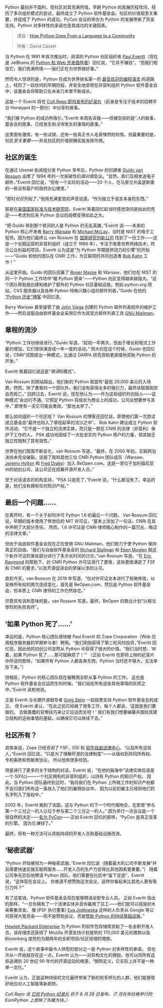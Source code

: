
<!--
title: Python：从语言到社区的成长之路
cover: https://cdn.thenewstack.io/media/2025/08/686c6b18-paul-everitt-big-smile-interviewed-by-david-cassel-on-zoom-for-the-new-stack-july-25-2025-1024x586-1.png
summary: Python 最初并不盈利，但社区对其充满热情。早期 Python 的发展历程坎坷，经历了多次组织模式的尝试，最终成立了 Python 软件基金会。社区的价值观至关重要，并促成了 Python 的成功。PyCon 会议的举办为 Python 的发展带来了资金支持。Python 对多样性的承诺也是其成功的关键因素。
-->

Python 最初并不盈利，但社区对其充满热情。早期 Python 的发展历程坎坷，经历了多次组织模式的尝试，最终成立了 Python 软件基金会。社区的价值观至关重要，并促成了 Python 的成功。PyCon 会议的举办为 Python 的发展带来了资金支持。Python 对多样性的承诺也是其成功的关键因素。

> 译自：[How Python Grew From a Language to a Community](https://thenewstack.io/how-python-grew-from-a-language-to-a-community/)
> 
> 作者：David Cassel

当 Python 在 1991 年首次推出时，资深的 Python 社区组织者 [Paul Everitt](https://www.linkedin.com/in/paeveritt)（现在是 JetBrains 的 [Python 和 Web 开发倡导者](https://www.jetbrains.com/guide/authors/pwe/)）回忆说，“它并不赚钱”。“但我们相信它。我们充满热情——我们正在为世界做好事。”

然而令人惊讶的是，Python 在成为世界排名第一的 [最受欢迎的编程语言](https://www.tiobe.com/tiobe-index/) 的道路上，经历了一段坎坷的早期历程，并安全地安顿在非营利组织 Python 软件基金会中，该基金会将帮助它在未来几年里不断成长。

这是一个 Everitt 将在 [Cult.Repo 即将发布的纪录片](https://youtu.be/pqBqdNIPrbo?si=pOLF64JUSXOT9ovs)（前身是专注于技术的招聘平台 Honeypot 的一部分）中分享的故事。

“我们被 Python 的成功所吸引，”Everitt 本周告诉我——但被忽视的是“*人*的故事，基金会的故事，已经发生和*没有*发生的事情的故事。”

这里面有激情，有一些试错，还有一些真正令人毛骨悚然的险情。但最重要的是，社区*至关重要*——并且社区的价值观确实能发挥作用。

## 社区的诞生

在通过 Usenet 新闻组分发 Python 多年后，Python 的创建者 [Guido van Rossum](https://thenewstack.io/guido-van-rossums-ambitious-plans-for-improving-python-performance/) 出席了 1994 年的一次突破性的*面对面*会议。“显然，我们互相发送电子邮件，”Everitt 回忆说，“但有一个实际的活动——20 个人，在马里兰州盖瑟斯堡的一栋没有窗户的政府办公楼里。”

“那时*社区*开始了，”他用充满爱意的声音说道。“作为独立于语言本身的东西。”

那是在[美国国家标准与技术研究院](https://thenewstack.io/nist-secures-encryption-for-a-time-after-classical-computing/)，Everitt 笑着回忆起当时感觉空间是如此的充足——考虑到后来 Python 会议的规模变得如此之大。

“把 Guido 带到那个房间的人是 Python 的无名英雄，”Everitt 说——未来的 Python 核心开发者 [Barry Warsaw](https://www.linkedin.com/in/barry-warsaw/) 和 [Michael McLay](https://www.linkedin.com/in/michaelmclay/)，当时是 NIST 的电子工程师。因为他们最终让 van Rossum 在 [国家研究创新公司](https://www.cnri.reston.va.us/) 找到了一份工作——这是一个长期运营的非营利组织（成立于 1986 年），专注于改善世界网络技术，符合公众利益的项目。Everitt 认为这是“为 Python 早期提供动力的引擎”的开始——“Guido 和他的团队在 CNRI 工作，为互联网的共同创造者 [Bob Kahn](https://en.wikipedia.org/wiki/Robert_Kahn_(computer_scientist)) 工作！”

从这里开始，Guido 的团队招募了 [Roger Masse](https://www.linkedin.com/in/rogeremasse/) 和 Warsaw，他们也在 NIST 的同一个 Python 工作坊中“被 Python 感染”——Python 社区变得越来越强大。“这个团队帮助我创建和维护了额外的 Python 社区基础设施，例如 python.org 网站、CVS 服务器以及各种 Python 特殊兴趣小组的邮件列表，”Guido 在他的 [“Python 历史”博客](https://python-history.blogspot.com/2009/01/personal-history-part-2-cnri-and-beyond.html) 中回忆道。

Barry Warsaw 甚至接管了由 [John Viega](https://www.linkedin.com/in/viega/) 创建的 Python 邮件列表软件的维护工作——然后说服自由软件基金会采用它作为其官方邮件列表工具 [GNU Mailman](https://directory.fsf.org/wiki/Mailman)。

## 章程的流沙

“Python 工作坊继续进行，”Guido 写道，“起初一年两次，但由于增长和物流工作量的增加，它们很快演变成一年一度的活动。” 但大约在这个时候，Guido 也回忆说，CNRI“试图提出一种模式，比通过 DARPA 研究资助更直接地资助 Python 的开发。”

Everitt 笑着回忆说这是“*错误*的模式”。

Van Rossum 的网站指出，他们新的 Python 联盟有“最低 20,000 美元的入场费。然而，除了惠普的一个团队外，我们没有获得太多的吸引力，最终该联盟因贫血而死亡。” 回顾过去，Everitt 说，现在他认为——作为这些组织的创始人——这种模式“永远行不通。它假定 Python 将成长为商业上的成功，公司会想要参与其中。” 即使有一天它可能会奏效，“那也太早了。”

那么如何组织一个社区呢？ Van Rossum 的博客还回忆说，即使他们第一次尝试成立基金会“最终也陷入了章程起草的流沙之中”。 Bob Kahn 建议成立 Python 软件活动，“它不是一个独立的法律实体，而只是一群在 CNRI 的法律（非营利）保护下工作的人。 PSA 成功地团结了一大批忠实的 Python 用户的力量，但其缺乏独立性限制了其有效性。”

世界在他们周围不断变化，van Rossum 写道，“最终，在 2000 年初，互联网泡沫尚未完全破裂，说服了我和其他三位 CNRI Python 团队成员（Warsaw、[Jeremy Hylton](https://www.linkedin.com/in/jhylton/) 和 [Fred Drake](https://www.linkedin.com/in/fdrake/)）加入 BeOpen.com，这是一家位于加利福尼亚州的初创公司，该公司正在招募开源开发人员。”

至于对该语言的机构支持，“PSA 只是死了，”Everitt 说，“什么都没有了。幸运的是，他们没有拥有任何知识产权。”

## 最后一个问题……

在离开时，有一个关于如何许可 Python 1.6 的最后一个问题。 Van Rossum 回忆说，早期的版本使用了修改后的 MIT 许可证，“基本上添加了一句话，CNRI 在其中声明了大部分责任。 然而，1.6 许可证是 CNRI 律师精心制作的一篇冗长、晦涩的法律文章。”

但由于自由软件基金会现在正在使用 GNU Mailman，他们致力于使 Python 保持真正的自由。“我们与自由软件基金会的 [Richard Stallman](https://stallman.org/) 和 [Eben Moglen](https://www.linkedin.com/in/eben-moglen-b38b9923/) 就这个新许可证的某些部分进行了多次长时间的讨论，”van Rossum 写道。“在 [Eric Raymond](https://www.linkedin.com/in/ericraymond/) 的帮助下，对 CNRI Python 许可证进行了更改，这些更改满足了 FSF 和 CNRI 的要求，”以及开源促进会的梦寐以求的认可。

直到今天，van Rossum 在 2019 年写道，“仅对许可证文本进行了轻微修改，以反映所有权的两次连续变化，首先是 BeOpen.com，然后是 Python 软件基金会，但本质上 CNRI 律师的工作仍然存在。”

尽管具有讽刺意味的是，van Rossum 写道，最终，BeOpen 的商业计划“以相当惨烈的失败告终”。

## ‘如果 Python 死了……’

幸运的是，Python 核心团队很快被 Paul Everitt 的 Zope Corporation（Web 应用程序服务器的早期参与者）聘用。“我们刚刚获得了第三轮风险投资，”Everitt 回忆说，因此他的初创公司显然从 Python 中获得了很大的价值。“我们当时想，‘听着，如果 Python 死了……那可就麻烦了！’” （正如 Everitt 在即将上映的纪录片中所说的那样，“如果所有 Python 人都各奔东西，Python 当时还不够大，无法幸存下来。”）

但相反，Python 的核心团队现在被聘用全职从事 Python 的工作。 这也是 Python 软件基金会应运而生的时候。“我们站在所有这些其他事情的灰烬之中，”Everitt 讽刺地说。

正是 Everitt 与长期开源倡导者 [Greg Stein](https://en.wikipedia.org/wiki/Greg_Stein) 一起投票支持 Python 软件基金会的成立。 但 Everitt 承认，“在此之前已经做了很多工作，每个人都说，‘这就是我们要做的。 去做愚蠢的官僚技巧来让它应运而生吧！’ 我们有我们想要编纂并围绕其建立结构的这些事情的基础，以确保它可以继续下去。”

## 社区所有？

具体来说，Zope 已经咨询了 FSF、OSI 和 [软件自由法律中心](https://en.wikipedia.org/wiki/Software_Freedom_Law_Center)，“以及所有这些人，”Everitt 回忆说，“只是为了理解开源的法律制度”——从版权到共同所有权、专利条款和贡献者协议。 所以他有很多经验。

但是进行了更多的关于结构的对话，Everitt 说，“在他的脑海中”法律实体应该是一个 501(c)——一个社区拥有的非营利组织，以持有 Python 的知识产权。 因此，当 Python 团队最终到达时，“我将我们在 Python 上所做工作的知识产权都不会归我们所有这一条放入了他们的雇佣协议中。 因为以前的雇主已经将他们的名字列入了版权中。”

2002 年，Everitt 搬到了法国，这与 Python 的下一个时代相吻合，在那里“参与第一个三分之一的人让位于参与第二个三分之一的人。” 因为举行一次会议是一个很自然的决定——[名为 PyCon](https://thenewstack.io/pyconus-simon-willison-on-hacking-llms-for-fun-and-profit/)——正如 Everitt 回忆的那样，“PyCon 是真正变革的引擎。 因为它*赚钱*了。”

最终，将有一种方法可以资助持续的开发人员和基础设施改进。

## ‘秘密武器’

“Python 开始被视为一种秘密武器，”Everitt 回忆说（随着最大的公司不断发展“并且需要快速实施互联网服务……开发人员的生产力变得比其他因素更重要。”） 随着公司争先恐后地聘请 Python 团队，他们需要在社区中“留下足迹”，Everitt 说，“这体现在会议上。 你难道不想赞助这次会议，这样你看起来比其他人更有吸引力吗？”

有了这笔钱，Python 软件基金会现在能够聘请全职专业人员。 正如 Everitt 指出的那样，“一旦你拥有了一个法律实体并且你雇用了员工——他们就可以摇晃树木来筹集资金。 像 [PSF 执行董事] [Eva Jodlowska](https://x.com/ewa_jodlowska/status/1897682315184132467) 这样的人负责从 Google 等公司获得大笔资金——而不是赞助会议，而是[赞助 Python 的持续基础设施](https://thenewstack.io/python-software-foundation-honors-ewa-jodlowskas-service/)。”

[Hewlett Packard Enterprise](https://www.hpe.com/us/en/ezmeral.html?utm_content=inline+mention) 为 Python 的软件包存储库资助了一名全职开发人员，该存储库还获得了 Mozilla 开源支持计划提供的 170,000 美元的赠款以及 Bloomberg 提供的为期两年的全职项目/社区经理的赠款。

Everitt 说，这个故事中最令人欣慰的部分之一是 Python 对多样性的承诺。 但也许从一开始就存在这一点，Everitt 认为——对异构文化的拥抱，他可以将所有这些追溯到 20 世纪 90 年代的开源运动的根源，“按照定义，它实际上并不是一种单一文化。”

Everitt 认为，正是这种持续的文化最终带来了新的和多样化的人群，他们能够很好地应对人工智能等新趋势。

*Cult.Repo 说 [它的 Python 纪录片](https://youtu.be/pqBqdNIPrbo) 将于 8 月 28 日发布。（7 月在布拉格举行的 EuroPython 上放映了先睹为快。）*